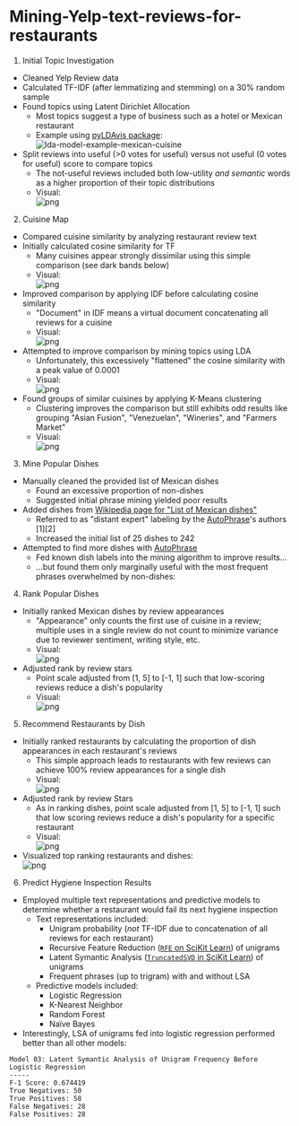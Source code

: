 # Mining-Yelp-text-reviews-for-restaurants
1) Initial Topic Investigation
* Cleaned Yelp Review data
* Calculated TF-IDF (after lemmatizing and stemming) on a 30% random sample
* Found topics using Latent Dirichlet Allocation
  * Most topics suggest a type of business such as a hotel or Mexican restaurant
  * Example using [pyLDAvis package](https://github.com/bmabey/pyLDAvis):<br>![lda-model-example-mexican-cuisine](ntbk-imgs/task01-lda-model-example-mexican-cuisine.PNG "Example LDA topic suggesting Mexican cuisine")
* Split reviews into useful (>0 votes for useful) versus not useful (0 votes for useful) score to compare topics  
  * The not-useful reviews included both low-utility *and semantic* words as a higher proportion of their topic distributions
  * Visual:<br>![png](ntbk-imgs/task01-initial-topic-investigation_51_0.png)
    
2) Cuisine Map
* Compared cuisine similarity by analyzing restaurant review text
* Initially calculated cosine similarity for TF
  * Many cuisines appear strongly dissimilar using this simple comparison (see dark bands below)
  * Visual:<br>![png](ntbk-imgs/task02-cuisine-map_28_0.png)
* Improved comparison by applying IDF before calculating cosine similarity
  * "Document" in IDF means a virtual document concatenating all reviews for a cuisine
  * Visual:<br>![png](ntbk-imgs/task02-cuisine-map_35_0.png)
* Attempted to improve comparison by mining topics using LDA
  * Unfortunately, this excessively "flattened" the cosine similarity with a peak value of 0.0001
  * Visual:<br>![png](ntbk-imgs/task02-cuisine-map_50_0.png)
* Found groups of similar cuisines by applying K-Means clustering
  * Clustering improves the comparison but still exhibits odd results like grouping "Asian Fusion", "Venezuelan", "Wineries", and "Farmers Market"
  * Visual:<br>![png](ntbk-imgs/task02-cuisine-map_62_0.png)
    
3) Mine Popular Dishes
* Manually cleaned the provided list of Mexican dishes
  * Found an excessive proportion of non-dishes
  * Suggested initial phrase mining yielded poor results
* Added dishes from [Wikipedia page for "List of Mexican dishes"](https://en.wikipedia.org/wiki/List_of_Mexican_dishes)
  * Referred to as "distant expert" labeling by the [AutoPhrase](https://github.com/shangjingbo1226/AutoPhrase)'s authors \[1\]\[2\]
  * Increased the initial list of 25 dishes to 242
* Attempted to find more dishes with [AutoPhrase](https://github.com/shangjingbo1226/AutoPhrase)
  * Fed known dish labels into the mining algorithm to improve results...
  * ...but found them only marginally useful with the most frequent phrases overwhelmed by non-dishes:
    
4) Rank Popular Dishes
* Initially ranked Mexican dishes by review appearances
  * "Appearance" only counts the first use of cuisine in a review; multiple uses in a single review do not count to minimize variance due to reviewer sentiment, writing style, etc.
  * Visual:<br>![png](ntbk-imgs/task04%2605-rank-dishes-and-restaurants_9_0.png)
* Adjusted rank by review stars
  * Point scale adjusted from [1, 5] to [-1, 1] such that low-scoring reviews reduce a dish's popularity
  * Visual:<br>![png](ntbk-imgs/task04%2605-rank-dishes-and-restaurants_13_0.png)
    
5) Recommend Restaurants by Dish
* Initially ranked restaurants by calculating the proportion of dish appearances in each restaurant's reviews
  * This simple approach leads to restaurants with few reviews can achieve 100% review appearances for a single dish
  * Visual:<br>![png](ntbk-imgs/task04%2605-rank-dishes-and-restaurants_20_0.png)
* Adjusted rank by review Stars
  * As in ranking dishes, point scale adjusted from [1, 5] to [-1, 1] such that low scoring reviews reduce a dish's popularity for a specific restaurant
  * Visual:<br>![png](ntbk-imgs/task04%2605-rank-dishes-and-restaurants_25_0.png)
* Visualized top ranking restaurants and dishes:<br>![png](ntbk-imgs/task04%2605-rank-dishes-and-restaurants_31_0.png)
  
6) Predict Hygiene Inspection Results
* Employed multiple text representations and predictive models to determine whether a restaurant would fail its next hygiene inspection
  * Text representations included:
    * Unigram probability (*not* TF-IDF due to concatenation of all reviews for each restaurant)
    * Recursive Feature Reduction ([`RFE` on SciKit Learn](http://scikit-learn.org/stable/modules/generated/sklearn.feature_selection.RFE.html#sklearn.feature_selection.RFE.get_support)) of unigrams
    * Latent Symantic Analysis ([`TruncatedSVD` in SciKit Learn](http://scikit-learn.org/stable/modules/generated/sklearn.decomposition.TruncatedSVD.html#sklearn.decomposition.TruncatedSVD)) of unigrams
    * Frequent phrases (up to trigram) with and without LSA
  * Predictive models included:
    * Logistic Regression
    * K-Nearest Neighbor
    * Random Forest
    * Naïve Bayes
* Interestingly, LSA of unigrams fed into logistic regression performed better than all other models:

```
Model 03: Latent Symantic Analysis of Unigram Frequency Before Logistic Regression
-----
F-1 Score: 0.674419
True Negatives: 50
True Positives: 58
False Negatives: 28
False Positives: 28
```
